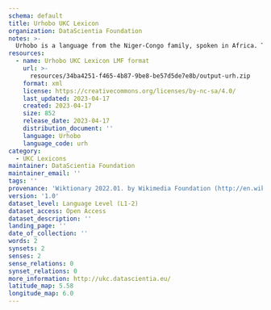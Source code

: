 ```yaml
---
schema: default
title: Urhobo UKC Lexicon
organization: DataScientia Foundation
notes: >-
  Urhobo is a language from the Niger-Congo family, spoken in Africa. The UKC Lexicon of Urhobo is represented as a lexico-semantic network. It consists of words, word senses, synsets, as well as sense-level and synset-level relationships.
resources:
  - name: Urhobo UKC Lexicon LMF format
    url: >-
      resources/34ba4251-f465-4b87-9be8-be57d5de7e8b/output-urh.zip
    format: xml
    license: https://creativecommons.org/licenses/by-nc-sa/4.0/
    last_updated: 2023-04-17
    created: 2023-04-17
    size: 852
    release_date: 2023-04-17
    distribution_document: ''
    language: Urhobo
    language_code: urh
category:
  - UKC Lexicons
maintainer: DataScientia Foundation
maintainer_email: ''
tags: ''
provenance: 'Wiktionary 2022.01. by Wikimedia Foundation (http://en.wiktionary.org); Princeton WordNet 2.1 by Princeton University (https://wordnet.princeton.edu)'
version: '1.0'
dataset_level: Language Level (L1-2)
dataset_access: Open Access
dataset_description: ''
landing_page: ''
date_of_collection: ''
words: 2
synsets: 2
senses: 2
sense_relations: 0
synset_relations: 0
more_information: http://ukc.datascientia.eu/
latitude_map: 5.58
longitude_map: 6.0
---
```

